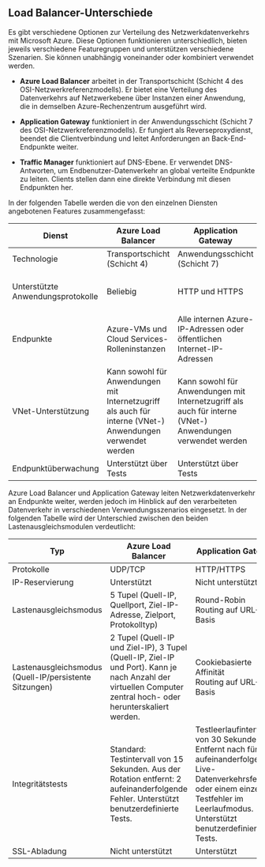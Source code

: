 ## <a name="load-balancer-differences"></a>Load Balancer-Unterschiede

Es gibt verschiedene Optionen zur Verteilung des Netzwerkdatenverkehrs mit Microsoft Azure. Diese Optionen funktionieren unterschiedlich, bieten jeweils verschiedene Featuregruppen und unterstützen verschiedene Szenarien. Sie können unabhängig voneinander oder kombiniert verwendet werden.

- **Azure Load Balancer** arbeitet in der Transportschicht (Schicht 4 des OSI-Netzwerkreferenzmodells). Er bietet eine Verteilung des Datenverkehrs auf Netzwerkebene über Instanzen einer Anwendung, die in demselben Azure-Rechenzentrum ausgeführt wird.

- **Application Gateway** funktioniert in der Anwendungsschicht (Schicht 7 des OSI-Netzwerkreferenzmodells). Er fungiert als Reverseproxydienst, beendet die Clientverbindung und leitet Anforderungen an Back-End-Endpunkte weiter.

- **Traffic Manager** funktioniert auf DNS-Ebene.  Er verwendet DNS-Antworten, um Endbenutzer-Datenverkehr an global verteilte Endpunkte zu leiten. Clients stellen dann eine direkte Verbindung mit diesen Endpunkten her.

In der folgenden Tabelle werden die von den einzelnen Diensten angebotenen Features zusammengefasst:

| Dienst | Azure Load Balancer | Application Gateway | Traffic Manager |
|---|---|---|---|
|Technologie| Transportschicht (Schicht 4) | Anwendungsschicht (Schicht 7) | DNS-Ebene |
| Unterstützte Anwendungsprotokolle | Beliebig | HTTP und HTTPS |  Alle (Ein HTTP-Endpunkt ist für die Endpunktüberwachung erforderlich.) |
| Endpunkte | Azure-VMs und Cloud Services-Rolleninstanzen | Alle internen Azure-IP-Adressen oder öffentlichen Internet-IP-Adressen | Azure-VMs, Cloud Services, Azure-Web-Apps und externe Endpunkte |
| VNet-Unterstützung | Kann sowohl für Anwendungen mit Internetzugriff als auch für interne (VNet-) Anwendungen verwendet werden | Kann sowohl für Anwendungen mit Internetzugriff als auch für interne (VNet-) Anwendungen verwendet werden |    Unterstützt nur Anwendungen mit Internetzugriff |
Endpunktüberwachung | Unterstützt über Tests | Unterstützt über Tests | Unterstützt über HTTP/HTTPS-GET | 

Azure Load Balancer und Application Gateway leiten Netzwerkdatenverkehr an Endpunkte weiter, werden jedoch im Hinblick auf den verarbeiteten Datenverkehr in verschiedenen Verwendungsszenarios eingesetzt. In der folgenden Tabelle wird der Unterschied zwischen den beiden Lastenausgleichsmodulen verdeutlicht:

| Typ | Azure Load Balancer | Application Gateway |
|---|---|---|
| Protokolle | UDP/TCP | HTTP/HTTPS |
| IP-Reservierung | Unterstützt | Nicht unterstützt | 
| Lastenausgleichsmodus | 5 Tupel (Quell-IP, Quellport, Ziel-IP-Adresse, Zielport, Protokolltyp) | Round-Robin<br>Routing auf URL-Basis | 
| Lastenausgleichsmodus (Quell-IP/persistente Sitzungen) |  2 Tupel (Quell-IP und Ziel-IP), 3 Tupel (Quell-IP, Ziel-IP und Port). Kann je nach Anzahl der virtuellen Computer zentral hoch- oder herunterskaliert werden. | Cookiebasierte Affinität<br>Routing auf URL-Basis |
| Integritätstests | Standard: Testintervall von 15 Sekunden. Aus der Rotation entfernt: 2 aufeinanderfolgende Fehler. Unterstützt benutzerdefinierte Tests. | Testleerlaufintervall von 30 Sekunden. Entfernt nach fünf aufeinanderfolgenden Live-Datenverkehrsfehlern oder einem einzelnen Testfehler im Leerlaufmodus. Unterstützt benutzerdefinierte Tests. | 
| SSL-Abladung | Nicht unterstützt | Unterstützt | 
  

<!--HONumber=Oct16_HO2-->


